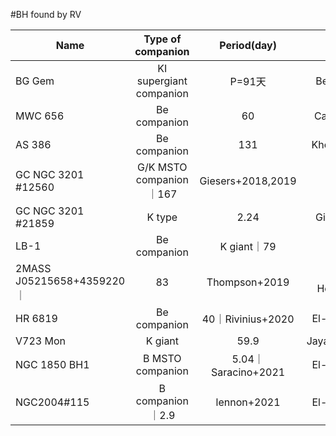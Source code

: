 #BH found by RV

| Name | Type of companion | Period(day)  |Paper   |   Objection |
|-------|:-----:|:-----:|:-----:|:-----:|
| BG Gem| KI supergiant companion|P=91天|Benson+2000| | 
| MWC 656|Be companion|60|Casares+2014| |
| AS 386| Be companion|131|Khokhlov+2018| |
| GC NGC 3201  \#12560| G/K MSTO companion｜167|Giesers+2018,2019| |
| GC NGC 3201 \#21859| K type| 2.24|Giesers+2019| |
| LB-1|Be companion|K giant｜79|Liu+2019|Shenar+2020,El-Badry+2021 |
| 2MASS J05215658+4359220｜|83|Thompson+2019|van den Heuvel+2020 |
| HR 6819|Be companion|40｜Rivinius+2020|El-Badry+2021 |
| V723 Mon|K giant| 59.9|Jayasinghe+2021| [El-Badry+2022](https://ui.adsabs.harvard.edu/abs/2022MNRAS.512.5620E/abstract)|
| NGC 1850 BH1|B MSTO companion|5.04｜Saracino+2021|El-Badry+2022|
| NGC2004\#115 | B companion｜2.9|lennon+2021|El-Badry+2022|
